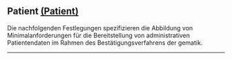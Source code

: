 ## Patient [(Patient)](http://hl7.org/fhir/patient.html)

Die nachfolgenden Festlegungen spezifizieren die Abbildung von Minimalanforderungen für die Bereitstellung von administrativen Patientendaten im Rahmen des Bestätigungsverfahrens der gematik.

---
